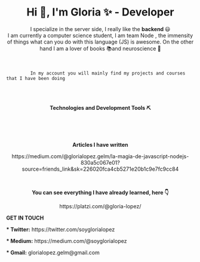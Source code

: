 <h1 align='center'> Hi 👋, I'm Gloria ✨ - Developer</h1>

<p align='center' > I specialize in the server side, I really like the <strong> backend </strong> 😃<br> 
    I am currently a computer science student, I am team Node , the immensity of things
    what can you do with this language (JS) is awesome. On the other hand I am a lover of books 📚and neuroscience 🧠</p> <br>
    
```
         In my account you will mainly find my projects and courses that I have been doing 
 ```
   <br>
  <br>
<p align='center'> <strong>Technologies and Development Tools ⛏</strong> </p> 
<p align='center'>
 <img src="https://img.shields.io/badge/JavaScript-yellow" alt=""> 
  <img src="https://img.shields.io/badge/NODE-<COLOR>" alt="">
 <img src="https://img.shields.io/badge/Express-grey" alt=""> <img src="https://img.shields.io/badge/Hapi-orange" alt=""> 
 <img src="https://img.shields.io/badge/SQL-blue" alt="">
<img src="https://img.shields.io/badge/Mysql-blue" alt="">  
 <img src="https://img.shields.io/badge/MongoDB-green" alt=""> 
 </p>  <br>
 <p align='center'> <strong> Articles I have written </strong></p>
<p align='center'>  <samll>https://medium.com/@glorialopez.gelm/la-magia-de-javascript-nodejs-830a5c067e01?source=friends_link&sk=226020fca4cb5271e20b1c9e7fc9cc84 </small> </p> <br>

<p align='center'> <strong> You can see everything I have already learned, here 👇</strong></p>
   <p align='center'>  https://platzi.com/@gloria-lopez/</p>

<p ><strong> GET IN TOUCH</strong></p>
 <p ><strong>* <samll> Twitter:</small></strong> https://twitter.com/soyglorialopez</p>
 <p ><strong>* <samll> Medium:</small></strong> https://medium.com/@soyglorialopez</p>
 <p ><strong>* <samll> Gmail:</small></strong> glorialopez.gelm@gmail.com</p>
 
